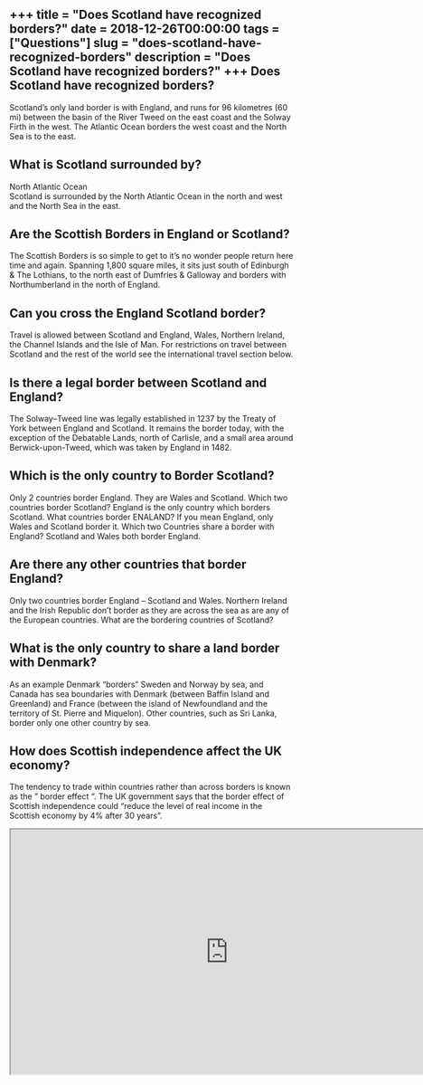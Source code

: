 +++
title = "Does Scotland have recognized borders?"
date = 2018-12-26T00:00:00
tags = ["Questions"]
slug = "does-scotland-have-recognized-borders"
description = "Does Scotland have recognized borders?"
+++
Does Scotland have recognized borders?
--------------------------------------

Scotland’s only land border is with England, and runs for 96 kilometres (60 mi) between the basin of the River Tweed on the east coast and the Solway Firth in the west. The Atlantic Ocean borders the west coast and the North Sea is to the east.

What is Scotland surrounded by?
-------------------------------

North Atlantic Ocean  
Scotland is surrounded by the North Atlantic Ocean in the north and west and the North Sea in the east.

Are the Scottish Borders in England or Scotland?
------------------------------------------------

The Scottish Borders is so simple to get to it’s no wonder people return here time and again. Spanning 1,800 square miles, it sits just south of Edinburgh &amp; The Lothians, to the north east of Dumfries &amp; Galloway and borders with Northumberland in the north of England.

Can you cross the England Scotland border?
------------------------------------------

Travel is allowed between Scotland and England, Wales, Northern Ireland, the Channel Islands and the Isle of Man. For restrictions on travel between Scotland and the rest of the world see the international travel section below.

Is there a legal border between Scotland and England?
-----------------------------------------------------

The Solway–Tweed line was legally established in 1237 by the Treaty of York between England and Scotland. It remains the border today, with the exception of the Debatable Lands, north of Carlisle, and a small area around Berwick-upon-Tweed, which was taken by England in 1482.

Which is the only country to Border Scotland?
---------------------------------------------

Only 2 countries border England. They are Wales and Scotland. Which two countries border Scotland? England is the only country which borders Scotland. What countries border ENALAND? If you mean England, only Wales and Scotland border it. Which two Countries share a border with England? Scotland and Wales both border England.

Are there any other countries that border England?
--------------------------------------------------

Only two countries border England – Scotland and Wales. Northern Ireland and the Irish Republic don’t border as they are across the sea as are any of the European countries. What are the bordering countries of Scotland?

What is the only country to share a land border with Denmark?
-------------------------------------------------------------

As an example Denmark “borders” Sweden and Norway by sea, and Canada has sea boundaries with Denmark (between Baffin Island and Greenland) and France (between the island of Newfoundland and the territory of St. Pierre and Miquelon). Other countries, such as Sri Lanka, border only one other country by sea.

How does Scottish independence affect the UK economy?
-----------------------------------------------------

The tendency to trade within countries rather than across borders is known as the ” border effect “. The UK government says that the border effect of Scottish independence could “reduce the level of real income in the Scottish economy by 4% after 30 years”.

<iframe allow="accelerometer; autoplay; clipboard-write; encrypted-media; gyroscope; picture-in-picture" allowfullscreen="" class="__youtube_prefs__  epyt-is-override  no-lazyload" data-no-lazy="1" data-origheight="433" data-origwidth="770" data-skipgform_ajax_framebjll="" height="433" id="_ytid_35490" loading="lazy" src="https://www.youtube.com/embed/hdQ9KfstoDo?enablejsapi=1&autoplay=0&cc_load_policy=0&cc_lang_pref=&iv_load_policy=1&loop=0&modestbranding=0&rel=1&fs=1&playsinline=0&autohide=2&theme=dark&color=red&controls=1&" title="YouTube player" width="770"></iframe>